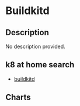 # Buildkitd

## Description

No description provided.

## k8 at home search

- [buildkitd](https://nanne.dev/k8s-at-home-search/#/buildkitd)

## Charts


